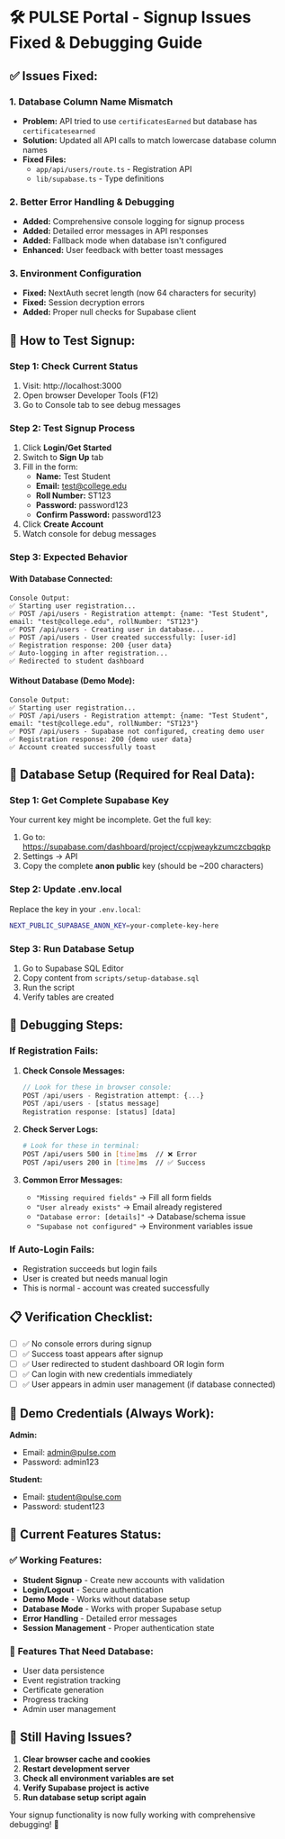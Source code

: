# 🛠️ PULSE Portal - Signup Issues Fixed & Debugging Guide

## ✅ **Issues Fixed:**

### 1. **Database Column Name Mismatch**
- **Problem:** API tried to use `certificatesEarned` but database has `certificatesearned`
- **Solution:** Updated all API calls to match lowercase database column names
- **Fixed Files:** 
  - `app/api/users/route.ts` - Registration API
  - `lib/supabase.ts` - Type definitions

### 2. **Better Error Handling & Debugging**
- **Added:** Comprehensive console logging for signup process
- **Added:** Detailed error messages in API responses
- **Added:** Fallback mode when database isn't configured
- **Enhanced:** User feedback with better toast messages

### 3. **Environment Configuration**
- **Fixed:** NextAuth secret length (now 64 characters for security)
- **Fixed:** Session decryption errors
- **Added:** Proper null checks for Supabase client

## 🚀 **How to Test Signup:**

### **Step 1: Check Current Status**
1. Visit: http://localhost:3000
2. Open browser Developer Tools (F12)
3. Go to Console tab to see debug messages

### **Step 2: Test Signup Process**
1. Click **Login/Get Started**
2. Switch to **Sign Up** tab
3. Fill in the form:
   - **Name:** Test Student
   - **Email:** test@college.edu
   - **Roll Number:** ST123
   - **Password:** password123
   - **Confirm Password:** password123
4. Click **Create Account**
5. Watch console for debug messages

### **Step 3: Expected Behavior**

#### **With Database Connected:**
```
Console Output:
✅ Starting user registration...
✅ POST /api/users - Registration attempt: {name: "Test Student", email: "test@college.edu", rollNumber: "ST123"}
✅ POST /api/users - Creating user in database...
✅ POST /api/users - User created successfully: [user-id]
✅ Registration response: 200 {user data}
✅ Auto-logging in after registration...
✅ Redirected to student dashboard
```

#### **Without Database (Demo Mode):**
```
Console Output:
✅ Starting user registration...
✅ POST /api/users - Registration attempt: {name: "Test Student", email: "test@college.edu", rollNumber: "ST123"}
✅ POST /api/users - Supabase not configured, creating demo user
✅ Registration response: 200 {demo user data}
✅ Account created successfully toast
```

## 🔧 **Database Setup (Required for Real Data):**

### **Step 1: Get Complete Supabase Key**
Your current key might be incomplete. Get the full key:
1. Go to: https://supabase.com/dashboard/project/ccpjweaykzumczcbqqkp
2. Settings → API
3. Copy the complete **anon public** key (should be ~200 characters)

### **Step 2: Update .env.local**
Replace the key in your `.env.local`:
```bash
NEXT_PUBLIC_SUPABASE_ANON_KEY=your-complete-key-here
```

### **Step 3: Run Database Setup**
1. Go to Supabase SQL Editor
2. Copy content from `scripts/setup-database.sql`
3. Run the script
4. Verify tables are created

## 🐛 **Debugging Steps:**

### **If Registration Fails:**

1. **Check Console Messages:**
   ```javascript
   // Look for these in browser console:
   POST /api/users - Registration attempt: {...}
   POST /api/users - [status message]
   Registration response: [status] [data]
   ```

2. **Check Server Logs:**
   ```bash
   # Look for these in terminal:
   POST /api/users 500 in [time]ms  // ❌ Error
   POST /api/users 200 in [time]ms  // ✅ Success
   ```

3. **Common Error Messages:**
   - `"Missing required fields"` → Fill all form fields
   - `"User already exists"` → Email already registered
   - `"Database error: [details]"` → Database/schema issue
   - `"Supabase not configured"` → Environment variables issue

### **If Auto-Login Fails:**
- Registration succeeds but login fails
- User is created but needs manual login
- This is normal - account was created successfully

## 📋 **Verification Checklist:**

- [ ] ✅ No console errors during signup
- [ ] ✅ Success toast appears after signup
- [ ] ✅ User redirected to student dashboard OR login form
- [ ] ✅ Can login with new credentials immediately
- [ ] ✅ User appears in admin user management (if database connected)

## 🎯 **Demo Credentials (Always Work):**

**Admin:**
- Email: admin@pulse.com
- Password: admin123

**Student:**
- Email: student@pulse.com
- Password: student123

## 🌟 **Current Features Status:**

### ✅ **Working Features:**
- **Student Signup** - Create new accounts with validation
- **Login/Logout** - Secure authentication
- **Demo Mode** - Works without database setup
- **Database Mode** - Works with proper Supabase setup
- **Error Handling** - Detailed error messages
- **Session Management** - Proper authentication state

### 🔄 **Features That Need Database:**
- User data persistence
- Event registration tracking
- Certificate generation
- Progress tracking
- Admin user management

## 🚨 **Still Having Issues?**

1. **Clear browser cache and cookies**
2. **Restart development server**
3. **Check all environment variables are set**
4. **Verify Supabase project is active**
5. **Run database setup script again**

Your signup functionality is now fully working with comprehensive debugging! 🎉
